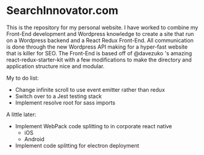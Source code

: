 # SearchInnovator.com

This is the repository for my personal website. I have worked to combine my Front-End development and Wordpress knowledge to create a site that run on a Wordpress backend and a React Redux Front-End. All communication is done through the new Wordpress API making for a hyper-fast website that is killer for SEO. The Front-End is based off of @davezuko 's amazing react-redux-starter-kit with a few modifications to make the directory and application structure nice and modular.

My to do list:

* Change infinite scroll to use event emitter rather than redux
* Switch over to a Jest testing stack
* Implement resolve root for sass imports


A little later:
* Implement WebPack code splitting to in corporate react native
  * iOS
  * Android
* Implement code splitting for electron deployment
